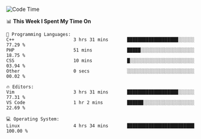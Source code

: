 <!-- [![Top Langs](https://github-readme-stats.vercel.app/api/top-langs/?username=gagahsyuja&theme=dracula&hide_border=true&border_radius=7)](https://github.com/anuraghazra/github-readme-stats) -->

<!--START_SECTION:waka-->
![Code Time](http://img.shields.io/badge/Code%20Time-100%20hrs%2046%20mins-blue)

📊 **This Week I Spent My Time On** 

```text
💬 Programming Languages: 
C++                      3 hrs 31 mins       ███████████████████░░░░░░   77.29 % 
PHP                      51 mins             █████░░░░░░░░░░░░░░░░░░░░   18.75 % 
CSS                      10 mins             █░░░░░░░░░░░░░░░░░░░░░░░░   03.94 % 
Other                    0 secs              ░░░░░░░░░░░░░░░░░░░░░░░░░   00.02 % 

🔥 Editors: 
Vim                      3 hrs 31 mins       ███████████████████░░░░░░   77.31 % 
VS Code                  1 hr 2 mins         ██████░░░░░░░░░░░░░░░░░░░   22.69 % 

💻 Operating System: 
Linux                    4 hrs 34 mins       █████████████████████████   100.00 % 
```


<!--END_SECTION:waka-->
